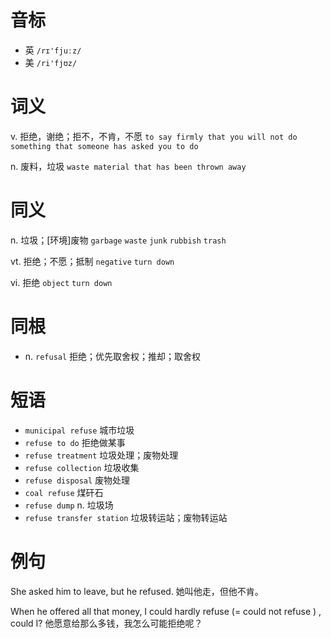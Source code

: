 # 音标

- 英 `/rɪ'fjuːz/`
- 美 `/ri'fjʊz/`

# 词义

v. 拒绝，谢绝；拒不，不肯，不愿
`to say firmly that you will not do something that someone has asked you to do`

n. 废料，垃圾
`waste material that has been thrown away`

# 同义

n. 垃圾；[环境]废物
`garbage` `waste` `junk` `rubbish` `trash`

vt. 拒绝；不愿；抵制
`negative` `turn down`

vi. 拒绝
`object` `turn down`

# 同根

- n. `refusal` 拒绝；优先取舍权；推却；取舍权

# 短语

- `municipal refuse` 城市垃圾
- `refuse to do` 拒绝做某事
- `refuse treatment` 垃圾处理；废物处理
- `refuse collection` 垃圾收集
- `refuse disposal` 废物处理
- `coal refuse` 煤矸石
- `refuse dump` n. 垃圾场
- `refuse transfer station` 垃圾转运站；废物转运站

# 例句

She asked him to leave, but he refused.
她叫他走，但他不肯。

When he offered all that money, I could hardly refuse (= could not refuse ) , could I?
他愿意给那么多钱，我怎么可能拒绝呢？


